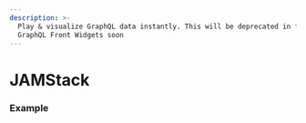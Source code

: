```yaml
---
description: >-
  Play & visualize GraphQL data instantly. This will be deprecated in favor of
  GraphQL Front Widgets soon
---
```


# JAMStack

### Example
